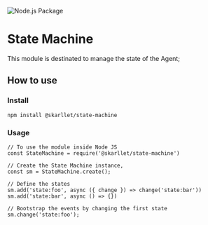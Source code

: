 ![Node.js Package](https://github.com/skarllet/state-machine/workflows/Node.js%20Package/badge.svg)

# State Machine
This module is destinated to manage the state of the Agent;

## How to use
### Install
```
npm install @skarllet/state-machine
```

### Usage
```
// To use the module inside Node JS
const StateMachine = require('@skarllet/state-machine')

// Create the State Machine instance,
const sm = StateMachine.create();

// Define the states
sm.add('state:foo', async ({ change }) => change('state:bar'))
sm.add('state:bar', async () => {})

// Bootstrap the events by changing the first state
sm.change('state:foo');

```

